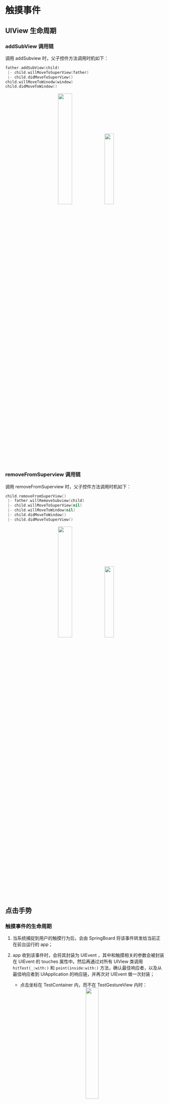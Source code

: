 # 触摸事件

## UIView 生命周期

### addSubView 调用链

调用 addSubview 时，父子控件方法调用时机如下：

``` swift
father.addSubView(child)
 |- child.willMoveToSuperView(father)
 |- child.didMoveToSuperView()
child.willMoveToWinodw(window)
child.didMoveToWindow()
```

<div align=center><img src="images/2023-01-31-17-20-25.png" width="30%"> <img src="images/2023-01-31-17-20-35.png" width="24%"></div>

### removeFromSuperview 调用链

调用 removeFromSuperview 时，父子控件方法调用时机如下：

``` swift
child.removeFromSuperView()
 |- father.willRemoveSubview(child)
 |- child.willMoveToSuperView(nil)
 |- child.willMoveToWindow(nil)
 |- child.didMoveToWindow()
 |- child.didMoveToSuperView()
```

<div align=center><img src="images/2023-02-02-21-09-54.png" width="30%"> <img src="images/2023-02-02-21-10-34.png" width="24%"></div>

## 点击手势

### 触摸事件的生命周期

1. 当系统捕捉到用户的触摸行为后，会由 SpringBoard 将该事件转发给当前正在前台运行的 app；

2. app 收到该事件时，会将其封装为 UIEvent ，其中和触摸相关的参数会被封装在 UIEvent 的 touches 属性中。然后再通过对所有 UIView 类调用 `hitTest(_:with:)` 和 `point(inside:with:)` 方法，确认最佳响应者，以及从最佳响应者到 UIApplication 的响应链，并再次对 UIEvent 做一次封装；

   - 点击坐标在 TestContainer 内，而不在 TestGestureView 内时：<div align=center><img src="images/2023-02-02-21-18-35.png" width="30%"></div>
   - 点击坐标同时在 TestContainer 和 TestGestureView 内时：<div align=center><img src="images/2023-02-02-21-20-23.png" width="30%"></div>
   - 点击坐标不在 TestContainer 内，而在 TestGestureView 内时：<div align=center><img src="images/2023-02-02-21-20-43.png" width="30%"></div>

    > -hitTest:withEvent: called twice?
    > Q: Is it normal for a single view to be hit-tested twice?
    > A: Yes, it’s normal. The system may tweak the point being hit tested between the calls. Since hitTest should be a pure function with no side-effects, this should be fine.

3. 最后调用 UIApplication 的 sendEvent() 方法，将上一步封装的 UIEvent 传递给所确认的最佳响应者，并在响应链上传递，并最终被消费或释放。

### UIResponder

UIResponder 是 iOS 系统中用于处理用户事件的类，包括触摸（touches）、按压（presses）、摇动（motion）等事件。前文所提到的响应链上的对象，均是 UIResponder 的子类，包括对应用程序进行控制和协调处理的 UIApplication，管理视图层次结构的 UIViewController 和管理最终内容呈现的 UIView（包括 UIWindow）。

<div align=center><img src="images/2023-02-02-21-42-50.png" width="70%"></div>

#### 响应方法

以触摸事件举例，系统在找到最佳响应者后，UIApplication 会将事件按照响应链进行传递，每个控件可通过重写响应方法来响应具体事件：

``` swift
func touchesBegan(_touches: Set<UITouch>, with event: UIEvent?)
func touchesMoved(_ touches: Set<UITouch>, with event: UIEvent?)
func touchesEnded(_touches: Set<UITouch>, with event: UIEvent?)
func touchesCancelled(_ touches: Set<UITouch>, with event: UIEvent?)
```

<div align=center><img src="images/2023-02-02-21-43-43.png" width="50%"></div>

### UIGestureRecognizer

UIGestureRecognizer 是一个抽象类，内部对触摸事件进行了封装，其子类则封装了具体的用户的触摸行为，例如点击、长按、滑动等。

<div align=center><img src="images/2023-02-02-21-44-21.png" width="70%"></div>

#### 为什么需要手势

通过 UIResponder 提供的响应方法，我们可以完整的感知到用户的行为，包括用户手指的按压、移动与抬起，用户此次触摸事件的持续时间，用户此次触摸事件中的触控点的数量，等等。当我们想要实现一个点击功能时，通过重写 `touchesEnded(_:with:)` 方法可以轻松做到，但是当触摸事件复杂起来，就需要加一些逻辑判断。例如，判断用户长按 2s，判断用户三指聚合等等。同时，当我们有多个控件且在同一响应链时，因为上述响应方法会依次传递，还需要额外考虑冲突和优先级问题。而通过系统提供的 UIGestureRecognizer，可以自定义的封装一些特殊逻辑，比如要求触控点的数量，要求按压的时间，等等，方便复用。对于较为常见的手势，如点击、长按、滑动等，系统也为我们预先做了封装，为开发者提供了极大的便利。

#### 响应方法

UIGestureRecognizer 内部提供了和 UIResponder 一致的生命周期相关的响应方法，前面有提到我们可以通过对于 UIGestureRecognizer 做一些自定义封装，例如限定用户需要画一个 “S”，就是通过这些方法来实现的。

``` swift
func touchesBegan(_touches: Set<UITouch>, with event: UIEvent?)
func touchesMoved(_touches: Set<UITouch>, with event: UIEvent?)
func touchesEnded(_touches: Set<UITouch>, with event: UIEvent?)
func touchesCancelled(_touches: Set<UITouch>, with event: UIEvent?)
```

此外，我们还需要给手势绑定一系列的响应方法，当手势识别通过之后，会调用到其绑定的所有 action。

``` swift
func init(target: Any?, action: Selector?)
func addTarget(_target: Any, action: Selector)
func removeTarget(_target: Any?, action: Selector?)
```

对于单个控件，当同时使用 UIGestureRecognizer 和 UIResponder 的机制时，系统会优先处理手势事件，如果识别成功，会取消掉 UIResponder 的响应，即先调用 UIGestureRecognizer 对应的响应方法，同时会调用 UIView 所对应的响应方法中的  `touchesCancelled(_:action:)` 来替代 `touchesEnded(_:action:)`：
<div align=center><img src="images/2023-02-02-21-48-36.png" width="70%"><img src="images/2023-02-02-21-49-02.png" width="50%"></div>

#### 和响应链的关系

对于 UIResponder，前面有提到可通过 hittest 的机制来确认最佳响应者，而在引入了手势之后，系统会在确认响应链的同时，会将响应链上的控件的所有手势按照响应链的顺序（从最佳响应者到 UIApplication）也封装进 UIEvent 中的 touches 里。

- 父控件 TestContainer 具有手势 TestContainerGesture，子控件 TestTapGestureView 具有手势 TestTapGesture，最终 UIEvent 内部的手势数组中，子控件手势在前，父控件手势在后：
  
<div align=center><img src="images/2023-02-02-21-50-05.png" width="70%"></div>

所以，当响应链上的控件具有手势时，就会被封装进 UIEvent 中，且此时手势具有更高的优先级，无论手势所对应的控件是否是最佳响应者。

- 父控件 TestContainer 具有手势 TestContainerGesture，子控件 TestResponderView 没有，最终响应了父控件的手势：

<div align=center><img src="images/2023-02-02-21-50-26.png" width="70%"></div>

### UIControl

UIControl 是 UIView 的子类，也同样具备 UIResponder 的特性，同时其本身提供了类似于手势的 target-action 的模式来处理触摸事件。同样的，系统也为我们封装了一些常用的子类，如 UIButton、UISwitch 等。

<div align=center><img src="images/2023-02-02-21-51-03.png" width="70%"></div>

#### 响应方法

UIControl 提供了一套独有的方法来追踪事件，还有手动添加和移除 action 的方法：

``` swift
func beginTracking(_touch: UITouch, with event: UIEvent?) -> Bool
func continueTracking(_ touch: UITouch, with event: UIEvent?) -> Bool
func endTracking(_ touch: UITouch?, with event: UIEvent?)
func cancelTracking(with event: UIEvent?)

func addTarget(_target: Any?, action: Selector, for controlEvents: UIControl.Event)
func removeTarget(_ target: Any?, action: Selector?, for controlEvents: UIControl.Event)
```

同时也可以看到，UIResponder 的生命周期相关的方法，会更优先调用，且与 UIControl 之间没有冲突关系。更进一步，通过断点调试可看到，UIControl 所对应的方法，其实是在 UIResponder 所对应方法的内部被调用的：

<div align=center><img src="images/2023-02-02-21-53-31.png" width="40%"><img src="images/2023-02-02-21-53-36.png" width="50%"></div>

而当加入手势时，则会产生优先级问题：

1. 手势添加在 UIControl 上，此时 button 不会阻止其自身的 gesture 的响应，当 gesture 响应成功后，会取消掉 UIResponder 的响应，并进而取消掉 UIControl 的响应。此时 gesture 优先级更高：

    <div align=center><img src="images/2023-02-02-21-54-28.png" width="50%"></div>

2. 手势添加在 UIControl 的父控件上，button 则会阻止其父控件的 gesture 的响应，当 UITapGesture 走到 Ended 阶段之后，状态位会被置为 UIGestureRecognizerStateFailed (= 5)，可以正常响应 UIResponder 和 UIControl 对应的方法。此时 button 的优先级更高：

    <div align=center><img src="images/2023-02-02-21-55-11.png" width="50%"></div>

## others

<https://www.jianshu.com/p/c4d8082989e>

<https://www.jianshu.com/p/4ca805af1570>

<https://www.jianshu.com/p/8f8f555a1133>